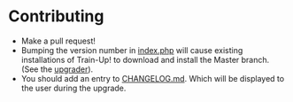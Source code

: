 Contributing
============

* Make a pull request!
* Bumping the version number in [index.php](index.php) will cause existing installations of Train-Up! to download and install the Master branch. (See the [upgrader](class/base/helper_upgrader.php)).
* You should add an entry to [CHANGELOG.md](CHANGELOG.md). Which will be displayed to the user during the upgrade.